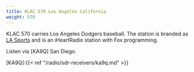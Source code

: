 ```yaml
---
title: KLAC 570 Los Angeles California
weight: 570
---
```

KLAC 570 carries Los Angeles Dodgers baseball.
The station is branded as [LA Sports] and is
an iHeartRadio station with Fox programming.

[LA Sports]:https://am570lasports.iheart.com/

Listen via [KA9Q] San Diego.

[KA9Q]:{{< ref "/radio/sdr-receivers/ka9q.md" >}}
